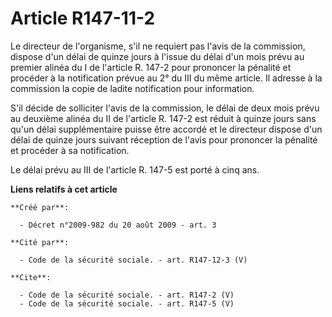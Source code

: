 # Article R147-11-2

Le directeur de l'organisme, s'il ne requiert pas l'avis de la commission, dispose d'un délai de quinze jours à l'issue du
délai d'un mois prévu au premier alinéa du I de l'article R. 147-2 pour prononcer la pénalité et procéder à la notification
prévue au 2° du III du même article. Il adresse à la commission la copie de ladite notification pour information.

S'il décide de solliciter l'avis de la commission, le délai de deux mois prévu au deuxième alinéa du II de l'article R. 147-2
est réduit à quinze jours sans qu'un délai supplémentaire puisse être accordé et le directeur dispose d'un délai de quinze
jours suivant réception de l'avis pour prononcer la pénalité et procéder à sa notification. 

Le délai prévu au III de l'article R. 147-5 est porté à cinq ans.

**Liens relatifs à cet article**

	**Créé par**:

	  - Décret n°2009-982 du 20 août 2009 - art. 3

	**Cité par**:

	  - Code de la sécurité sociale. - art. R147-12-3 (V)

	**Cite**:

	  - Code de la sécurité sociale. - art. R147-2 (V)
	  - Code de la sécurité sociale. - art. R147-5 (V)
